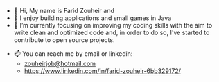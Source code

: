 - 👋 Hi, My name is Farid Zouheir and
- 👀 I enjoy building applications and small games in Java
- 🌱 I’m currently focusing on improving my coding skills with the aim to write clean and optimized code and, in order to do so, I've started to contribute to open source projects.
<!-- - 💞️ I’m looking to collaborate on  -->
- 📫 You can reach me by email or linkedin:
  - zouheirjob@hotmail.com
  - https://www.linkedin.com/in/farid-zouheir-6bb329172/

<!---
zhrfrd/zhrfrd is a ✨ special ✨ repository because its `README.md` (this file) appears on your GitHub profile.
You can click the Preview link to take a look at your changes.
--->
